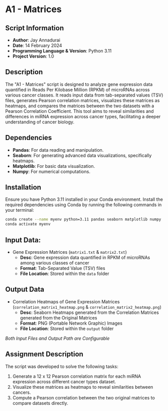 # A1 - Matrices

## Script Information

- **Author**: Jay Annadurai
- **Date**: 14 February 2024
- **Programming Language & Version**: Python 3.11
- **Project Version**: 1.0

## Description

The "A1 - Matrices" script is designed to analyze gene expression data quantified in Reads Per Kilobase Million (RPKM) of microRNAs across various cancer classes. It reads input data from tab-separated values (TSV) files, generates Pearson correlation matrices, visualizes these matrices as heatmaps, and compares the matrices between the two datasets with a Pearson Correlation Coefficient. This tool aims to reveal similarities and differences in miRNA expression across cancer types, facilitating a deeper understanding of cancer biology.

## Dependencies

- **Pandas**: For data reading and manipulation.
- **Seaborn**: For generating advanced data visualizations, specifically heatmaps.
- **Matplotlib**: For basic data visualization.
- **Numpy**: For numerical computations.

## Installation

Ensure you have Python 3.11 installed in your Conda environment. Install the required dependencies using Conda by running the following commands in your terminal:

```bash
conda create --name myenv python=3.11 pandas seaborn matplotlib numpy
conda activate myenv
```

## Input Data: 
  - Gene Expression Matrices (```matrix1.txt``` & ```matrix2.txt```)
    - **Desc**: Gene expression data quantified in RPKM of microRNAs among various classes of cancer
    - **Format**: Tab-Separated Value (TSV) files
    - **File Location**: Stored within the ```data``` folder
    
## Output Data
- Correlation Heatmaps of Gene Expression Matrices (```correlation_matrix1_heatmap.png``` & ```correlation_matrix2_heatmap.png```)
    - **Desc**: Seaborn Heatmaps generated from the Correlation Matrices generated from the Original Matrices
    - **Format**: PNG (Portable Network Graphic) Images
    - **File Location**: Stored within the ```output``` folder

*Both Input Files and Output Path are Configurable*

## Assignment Description
The script was developed to solve the following tasks:

1. Generate a 12 x 12 Pearson correlation matrix for each miRNA expression across different cancer types dataset.
2. Visualize these matrices as heatmaps to reveal similarities between cancers.
3. Compute a Pearson correlation between the two original matrices to compare datasets directly.